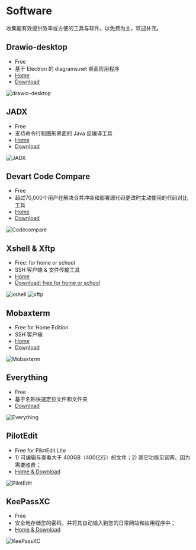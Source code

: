 # Software

收集能有效提供效率或方便的工具与软件。以免费为主，欢迎补充。

## Drawio-desktop

- Free
- 基于 Electron 的 diagrams.net 桌面应用程序
- [Home](https://github.com/jgraph/drawio-desktop)
- [Download](https://github.com/jgraph/drawio-desktop/releases)

![drawio-desktop](https://github.com/jgraph/drawio-desktop/raw/master/screenshot.png)

## JADX

- Free
- 支持命令行和图形界面的 Java 反编译工具
- [Home](https://github.com/skylot/jadx)
- [Download](https://github.com/skylot/jadx#download)

![JADX](https://camo.githubusercontent.com/2b504e792e3ddb1d95094b44e01ab21e101b6f56/68747470733a2f2f692e696d6775722e636f6d2f6839313749425a2e706e67)

## Devart Code Compare

- Free
- 超过70,000个用户在解决合并冲突和部署源代码更改时主动使用的代码对比工具
- [Home](https://www.devart.com/codecompare/)
- [Download](https://www.devart.com/codecompare/download.html#anchorDowload)

![Codecompare](https://www.devart.com/codecompare/images/text-comparison-and-merging.png)

## Xshell & Xftp

- Free: for home or school
- SSH 客户端 & 文件传输工具
- [Home](https://www.netsarang.com/zh/)
- [Download: free for home or school](https://www.netsarang.com/zh/free-for-home-school/)

![xshell](https://www.netsarang.com/wp-content/uploads/slider10/index-xshell.png)
![xftp](https://www.netsarang.com/wp-content/uploads/slider13/index-xftp.png)

## Mobaxterm

- Free for Home Edition
- SSH 客户端
- [Home](https://mobaxterm.mobatek.net/)
- [Download](https://mobaxterm.mobatek.net/download-home-edition.html)

![Mobaxterm](https://mobaxterm.mobatek.net/img/slider/Sftp-browser.png)



## Everything

- Free
- 基于名称快速定位文件和文件夹
- [Download](https://www.voidtools.com/zh-cn/)

![Everything](https://www.voidtools.com/zh-cn/support/everything/Everything.Search.Window.png)

## PilotEdit

- Free for PilotEdit Lite
- 1\) 可编辑与查看大于 400GB（400亿行）的文件；2\) 其它功能见官网，因为需要收费；
- [Home & Download](http://www.pilotedit.com/index.html)

![PilotEdit](http://www.pilotedit.com/images/OpenInQuickMode.PNG)

## KeePassXC

- Free
- 安全地存储您的密码，并将其自动输入到您的日常网站和应用程序中；
- [Home & Download](https://keepassxc.org/)

![KeePassXC](https://keepassxc.org/images/screenshots/windows/screen_003.png)

